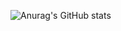 ![Anurag's GitHub stats](https://github-readme-stats.vercel.app/api?username=hodo323&show_icons=true&theme=radical)

